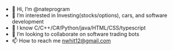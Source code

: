 - 👋 Hi, I’m @nateprogram
- 👀 I’m interested in Investing(stocks/options), cars, and software development
- 🌱 I know C/C++/C#/Python/java/HTML/CSS/typescript
- 💞️ I’m looking to collaborate on software trading bots
- 📫 How to reach me nwhit12@gmail.com

<!---
nateprogram/nateprogram is a ✨ special ✨ repository because its `README.md` (this file) appears on your GitHub profile.
You can click the Preview link to take a look at your changes.
--->
